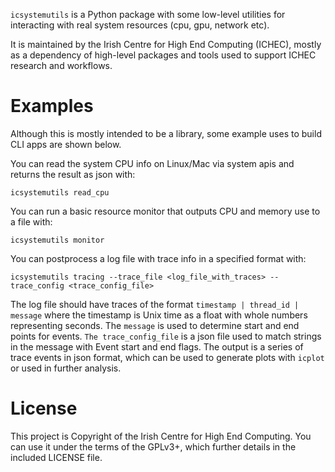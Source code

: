 `icsystemutils` is a Python package with some low-level utilities for interacting with real system resources (cpu, gpu, network etc).

It is maintained by the Irish Centre for High End Computing (ICHEC), mostly as a dependency of high-level packages and tools used to support ICHEC research and workflows.

# Examples #

Although this is mostly intended to be a library, some example uses to build CLI apps are shown below.

You can read the system CPU info on Linux/Mac via system apis and returns the result as json with:

``` shell
icsystemutils read_cpu
```

You can run a basic resource monitor that outputs CPU and memory use to a file with:


``` shell
icsystemutils monitor
```

You can postprocess a log file with trace info in a specified format with:

``` shell
icsystemutils tracing --trace_file <log_file_with_traces> --trace_config <trace_config_file>
```

The log file should have traces of the format `timestamp | thread_id | message` where the timestamp is Unix time as a float with whole numbers representing seconds. The `message` is used to determine start and end points for events. `The trace_config_file` is a json file used to match strings in the message with Event start and end flags. The output is a series of trace events in json format, which can be used to generate plots with `icplot` or used in further analysis. 

# License #

This project is Copyright of the Irish Centre for High End Computing. You can use it under the terms of the GPLv3+, which further details in the included LICENSE file.
